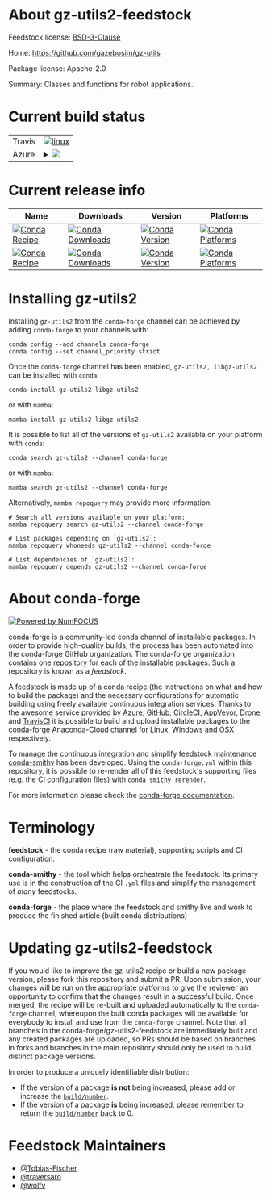 About gz-utils2-feedstock
=========================

Feedstock license: [BSD-3-Clause](https://github.com/conda-forge/gz-utils-feedstock/blob/main/LICENSE.txt)

Home: https://github.com/gazebosim/gz-utils

Package license: Apache-2.0

Summary: Classes and functions for robot applications.

Current build status
====================


<table><tr>
    <td>Travis</td>
    <td>
      <a href="https://app.travis-ci.com/conda-forge/gz-utils-feedstock">
        <img alt="linux" src="https://img.shields.io/travis/com/conda-forge/gz-utils-feedstock/main.svg?label=Linux">
      </a>
    </td>
  </tr>
    
  <tr>
    <td>Azure</td>
    <td>
      <details>
        <summary>
          <a href="https://dev.azure.com/conda-forge/feedstock-builds/_build/latest?definitionId=17528&branchName=main">
            <img src="https://dev.azure.com/conda-forge/feedstock-builds/_apis/build/status/gz-utils-feedstock?branchName=main">
          </a>
        </summary>
        <table>
          <thead><tr><th>Variant</th><th>Status</th></tr></thead>
          <tbody><tr>
              <td>linux_64</td>
              <td>
                <a href="https://dev.azure.com/conda-forge/feedstock-builds/_build/latest?definitionId=17528&branchName=main">
                  <img src="https://dev.azure.com/conda-forge/feedstock-builds/_apis/build/status/gz-utils-feedstock?branchName=main&jobName=linux&configuration=linux%20linux_64_" alt="variant">
                </a>
              </td>
            </tr><tr>
              <td>linux_aarch64</td>
              <td>
                <a href="https://dev.azure.com/conda-forge/feedstock-builds/_build/latest?definitionId=17528&branchName=main">
                  <img src="https://dev.azure.com/conda-forge/feedstock-builds/_apis/build/status/gz-utils-feedstock?branchName=main&jobName=linux&configuration=linux%20linux_aarch64_" alt="variant">
                </a>
              </td>
            </tr><tr>
              <td>linux_ppc64le</td>
              <td>
                <a href="https://dev.azure.com/conda-forge/feedstock-builds/_build/latest?definitionId=17528&branchName=main">
                  <img src="https://dev.azure.com/conda-forge/feedstock-builds/_apis/build/status/gz-utils-feedstock?branchName=main&jobName=linux&configuration=linux%20linux_ppc64le_" alt="variant">
                </a>
              </td>
            </tr><tr>
              <td>osx_64</td>
              <td>
                <a href="https://dev.azure.com/conda-forge/feedstock-builds/_build/latest?definitionId=17528&branchName=main">
                  <img src="https://dev.azure.com/conda-forge/feedstock-builds/_apis/build/status/gz-utils-feedstock?branchName=main&jobName=osx&configuration=osx%20osx_64_" alt="variant">
                </a>
              </td>
            </tr><tr>
              <td>osx_arm64</td>
              <td>
                <a href="https://dev.azure.com/conda-forge/feedstock-builds/_build/latest?definitionId=17528&branchName=main">
                  <img src="https://dev.azure.com/conda-forge/feedstock-builds/_apis/build/status/gz-utils-feedstock?branchName=main&jobName=osx&configuration=osx%20osx_arm64_" alt="variant">
                </a>
              </td>
            </tr><tr>
              <td>win_64</td>
              <td>
                <a href="https://dev.azure.com/conda-forge/feedstock-builds/_build/latest?definitionId=17528&branchName=main">
                  <img src="https://dev.azure.com/conda-forge/feedstock-builds/_apis/build/status/gz-utils-feedstock?branchName=main&jobName=win&configuration=win%20win_64_" alt="variant">
                </a>
              </td>
            </tr>
          </tbody>
        </table>
      </details>
    </td>
  </tr>
</table>

Current release info
====================

| Name | Downloads | Version | Platforms |
| --- | --- | --- | --- |
| [![Conda Recipe](https://img.shields.io/badge/recipe-gz--utils2-green.svg)](https://anaconda.org/conda-forge/gz-utils2) | [![Conda Downloads](https://img.shields.io/conda/dn/conda-forge/gz-utils2.svg)](https://anaconda.org/conda-forge/gz-utils2) | [![Conda Version](https://img.shields.io/conda/vn/conda-forge/gz-utils2.svg)](https://anaconda.org/conda-forge/gz-utils2) | [![Conda Platforms](https://img.shields.io/conda/pn/conda-forge/gz-utils2.svg)](https://anaconda.org/conda-forge/gz-utils2) |
| [![Conda Recipe](https://img.shields.io/badge/recipe-libgz--utils2-green.svg)](https://anaconda.org/conda-forge/libgz-utils2) | [![Conda Downloads](https://img.shields.io/conda/dn/conda-forge/libgz-utils2.svg)](https://anaconda.org/conda-forge/libgz-utils2) | [![Conda Version](https://img.shields.io/conda/vn/conda-forge/libgz-utils2.svg)](https://anaconda.org/conda-forge/libgz-utils2) | [![Conda Platforms](https://img.shields.io/conda/pn/conda-forge/libgz-utils2.svg)](https://anaconda.org/conda-forge/libgz-utils2) |

Installing gz-utils2
====================

Installing `gz-utils2` from the `conda-forge` channel can be achieved by adding `conda-forge` to your channels with:

```
conda config --add channels conda-forge
conda config --set channel_priority strict
```

Once the `conda-forge` channel has been enabled, `gz-utils2, libgz-utils2` can be installed with `conda`:

```
conda install gz-utils2 libgz-utils2
```

or with `mamba`:

```
mamba install gz-utils2 libgz-utils2
```

It is possible to list all of the versions of `gz-utils2` available on your platform with `conda`:

```
conda search gz-utils2 --channel conda-forge
```

or with `mamba`:

```
mamba search gz-utils2 --channel conda-forge
```

Alternatively, `mamba repoquery` may provide more information:

```
# Search all versions available on your platform:
mamba repoquery search gz-utils2 --channel conda-forge

# List packages depending on `gz-utils2`:
mamba repoquery whoneeds gz-utils2 --channel conda-forge

# List dependencies of `gz-utils2`:
mamba repoquery depends gz-utils2 --channel conda-forge
```


About conda-forge
=================

[![Powered by
NumFOCUS](https://img.shields.io/badge/powered%20by-NumFOCUS-orange.svg?style=flat&colorA=E1523D&colorB=007D8A)](https://numfocus.org)

conda-forge is a community-led conda channel of installable packages.
In order to provide high-quality builds, the process has been automated into the
conda-forge GitHub organization. The conda-forge organization contains one repository
for each of the installable packages. Such a repository is known as a *feedstock*.

A feedstock is made up of a conda recipe (the instructions on what and how to build
the package) and the necessary configurations for automatic building using freely
available continuous integration services. Thanks to the awesome service provided by
[Azure](https://azure.microsoft.com/en-us/services/devops/), [GitHub](https://github.com/),
[CircleCI](https://circleci.com/), [AppVeyor](https://www.appveyor.com/),
[Drone](https://cloud.drone.io/welcome), and [TravisCI](https://travis-ci.com/)
it is possible to build and upload installable packages to the
[conda-forge](https://anaconda.org/conda-forge) [Anaconda-Cloud](https://anaconda.org/)
channel for Linux, Windows and OSX respectively.

To manage the continuous integration and simplify feedstock maintenance
[conda-smithy](https://github.com/conda-forge/conda-smithy) has been developed.
Using the ``conda-forge.yml`` within this repository, it is possible to re-render all of
this feedstock's supporting files (e.g. the CI configuration files) with ``conda smithy rerender``.

For more information please check the [conda-forge documentation](https://conda-forge.org/docs/).

Terminology
===========

**feedstock** - the conda recipe (raw material), supporting scripts and CI configuration.

**conda-smithy** - the tool which helps orchestrate the feedstock.
                   Its primary use is in the construction of the CI ``.yml`` files
                   and simplify the management of *many* feedstocks.

**conda-forge** - the place where the feedstock and smithy live and work to
                  produce the finished article (built conda distributions)


Updating gz-utils2-feedstock
============================

If you would like to improve the gz-utils2 recipe or build a new
package version, please fork this repository and submit a PR. Upon submission,
your changes will be run on the appropriate platforms to give the reviewer an
opportunity to confirm that the changes result in a successful build. Once
merged, the recipe will be re-built and uploaded automatically to the
`conda-forge` channel, whereupon the built conda packages will be available for
everybody to install and use from the `conda-forge` channel.
Note that all branches in the conda-forge/gz-utils2-feedstock are
immediately built and any created packages are uploaded, so PRs should be based
on branches in forks and branches in the main repository should only be used to
build distinct package versions.

In order to produce a uniquely identifiable distribution:
 * If the version of a package **is not** being increased, please add or increase
   the [``build/number``](https://docs.conda.io/projects/conda-build/en/latest/resources/define-metadata.html#build-number-and-string).
 * If the version of a package **is** being increased, please remember to return
   the [``build/number``](https://docs.conda.io/projects/conda-build/en/latest/resources/define-metadata.html#build-number-and-string)
   back to 0.

Feedstock Maintainers
=====================

* [@Tobias-Fischer](https://github.com/Tobias-Fischer/)
* [@traversaro](https://github.com/traversaro/)
* [@wolfv](https://github.com/wolfv/)

